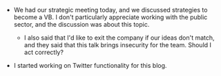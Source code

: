 - We had our strategic meeting today, and we discussed strategies to become a VB. I don't particularly appreciate working with the public sector, and the discussion was about this topic.

  - I also said that I'd like to exit the company if our ideas don't match, and they said that this talk brings insecurity for the team. Should I act correctly?

- I started working on Twitter functionality for this blog.
